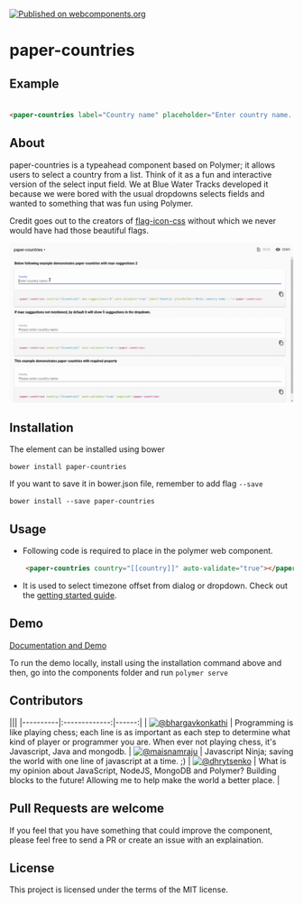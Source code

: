[![Published on webcomponents.org](https://img.shields.io/badge/webcomponents.org-published-blue.svg)](https://www.webcomponents.org/element/bluewatertracks/paper-countries)

# paper-countries

## Example 

<!--
```
<custom-element-demo>
  <template>
    <script src="../webcomponentsjs/webcomponents-lite.js"></script>
    <link rel="import" href="paper-countries.html">
    <next-code-block></next-code-block>
  </template>
</custom-element-demo>
```
-->
```html

<paper-countries label="Country name" placeholder="Enter country name..."></paper-countries>
```

## About
 paper-countries is a typeahead component based on Polymer; it allows users to select a country from a list. Think of it as a fun and interactive version of the select input field. We at Blue Water Tracks developed it because we were bored with the usual dropdowns selects fields and wanted to something that was fun using Polymer.

 Credit goes out to the creators of [flag-icon-css](https://github.com/lipis/flag-icon-css) without which we never would have had those beautiful flags.

![paper-countries](paper-countries.gif)

## Installation

The element can be installed using bower

    bower install paper-countries

If you want to save it in bower.json file, remember to add flag `--save`

	bower install --save paper-countries

## Usage

- Following code is required to place in the polymer web component.
```html
	<paper-countries country="[[country]]" auto-validate="true"></paper-countries>
```		
- It is used to select timezone offset from dialog or dropdown.
Check out the [getting started guide](http://bluewatertracks.github.io/paper-contries/components/paper-countries).

## Demo

[Documentation and Demo](http://bluewatertracks.github.io/paper-countries/components/paper-countries/)

To run the demo locally, install using the installation command above and  then, go into the components folder and run ```polymer serve```    

## Contributors

|||
|----------|:-------------:|------:|
| [![@bhargavkonkathi](https://avatars2.githubusercontent.com/u/24550636?v=3&u=ddd3f64f6888100d6eebd283768b61dabc6f495d&s=80)](https://github.com/bhargavkonkathi) |  Programming is like playing chess; each line is as important as each step to determine what kind of player or programmer you are. When ever not playing chess, it's Javascript, Java and mongodb.
| [![@maisnamraju](https://avatars2.githubusercontent.com/u/2786378?v=3&s=80)](https://github.com/maisnamraju) |  Javascript Ninja; saving the world with one line of javascript at a time. ;) 
| [![@dhrytsenko](https://avatars0.githubusercontent.com/u/12988041?v=3&s=80)](https://github.com/dhrytsenko) | What is my opinion about JavaScript, NodeJS, MongoDB and Polymer? Building blocks to the future! Allowing me to help make the world a better place.
|

## Pull Requests are welcome
If you feel that you have something that could improve the component, please feel free to send a PR or create an issue with an explaination.

## License

This project is licensed under the terms of the MIT license.
